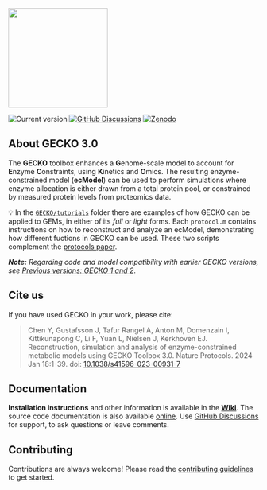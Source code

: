 <img src="./GECKO.png" width="200px">

![Current version](https://badge.fury.io/gh/sysbiochalmers%2Fgecko.svg)
[![GitHub Discussions](https://img.shields.io/github/discussions-search?query=repo%3Asysbiochalmers%2Fgecko&label=GitHub%20Discussions)](https://github.com/SysBioChalmers/GECKO/discussions)
[![Zenodo](https://zenodo.org/badge/DOI/10.5281/zenodo.7699818.svg)](https://doi.org/10.5281/zenodo.7699818)

## About GECKO 3.0

The **GECKO** toolbox enhances a **G**enome-scale model to account for **E**nzyme **C**onstraints, using **K**inetics and **O**mics. The resulting enzyme-constrained model (**ecModel**) can be used to perform simulations where enzyme allocation is either drawn from a total protein pool, or constrained by measured protein levels from proteomics data.

💡 In the [`GECKO/tutorials`](https://github.com/SysBioChalmers/GECKO/tree/main/tutorials) folder there are examples of how GECKO can be applied to GEMs, in either of its _full_ or _light_ forms. Each `protocol.m` contains instructions on how to reconstruct and analyze an ecModel, demonstrating how different fuctions in GECKO can be used. These two scripts complement the [protocols paper](#citation).

_**Note:** Regarding code and model compatibility with earlier GECKO versions, see [Previous versions: GECKO 1 and 2](https://github.com/SysBioChalmers/GECKO/wiki/Previous-versions:-GECKO-1-and-2)_.

## Cite us

If you have used GECKO in your work, please cite:

> Chen Y, Gustafsson J, Tafur Rangel A, Anton M, Domenzain I, Kittikunapong C, Li F, Yuan L, Nielsen J, Kerkhoven EJ. Reconstruction, simulation and analysis of enzyme-constrained metabolic models using GECKO Toolbox 3.0. Nature Protocols. 2024 Jan 18:1-39. doi: [10.1038/s41596-023-00931-7](https://doi.org/10.1038/s41596-023-00931-7)

## Documentation
**Installation instructions** and other information is available in the **[Wiki](https://github.com/SysBioChalmers/GECKO/wiki)**. The source code documentation is also available 
[online](http://sysbiochalmers.github.io/GECKO/doc/). Use [GitHub Discussions](https://github.com/SysBioChalmers/GECKO/discussions) for support, to ask questions or leave comments.

## Contributing

Contributions are always welcome! Please read the [contributing guidelines](https://github.com/SysBioChalmers/GECKO/blob/main/.github/CONTRIBUTING.md) to get started.
